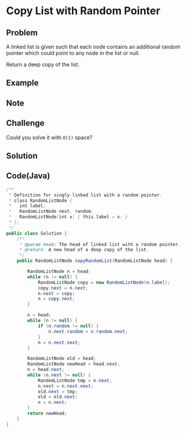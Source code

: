 # Copy List with Random Pointer

## Problem

A linked list is given such that each node contains an additional random pointer which could point to any node in the list or null.

Return a deep copy of the list.

## Example

## Note

## Challenge

Could you solve it with `O(1)` space?

## Solution

## Code(Java)

```java
/**
 * Definition for singly-linked list with a random pointer.
 * class RandomListNode {
 *   int label;
 *   RandomListNode next, random;
 *   RandomListNode(int x) { this.label = x; }
 * };
 */
public class Solution {
    /**
     * @param head: The head of linked list with a random pointer.
     * @return: A new head of a deep copy of the list.
     */
    public RandomListNode copyRandomList(RandomListNode head) {

        RandomListNode n = head;
        while (n != null) {
            RandomListNode copy = new RandomListNode(n.label);
            copy.next = n.next;
            n.next = copy;
            n = copy.next;
        }

        n = head;
        while (n != null) {
            if (n.random != null) {
                n.next.random = n.random.next;
            }
            n = n.next.next;
        }

        RandomListNode old = head;
        RandomListNode newHead = head.next;
        n = head.next;
        while (n.next != null) {
            RandomListNode tmp = n.next;
            n.next = n.next.next;
            old.next = tmp;
            old = old.next;
            n = n.next;
        }
        return newHead;
    }
}
```
